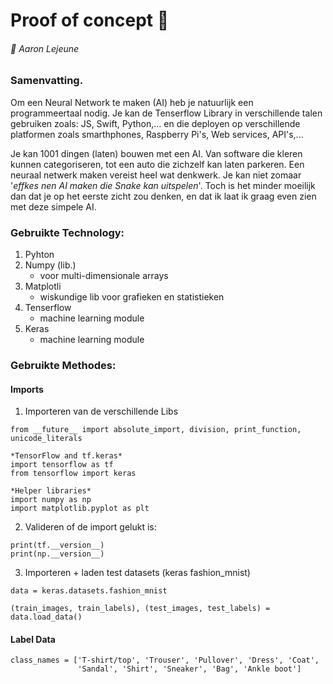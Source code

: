 # Proof of concept :thought_balloon:
###### :boy: Aaron Lejeune

### Samenvatting.
Om een Neural Network te maken (AI) heb je natuurlijk een programmeertaal nodig. Je kan de Tenserflow Library in verschillende talen gebruiken zoals: JS, Swift, Python,... en die deployen op verschillende platformen zoals smarthphones, Raspberry Pi's, Web services, API's,...

Je kan 1001 dingen (laten) bouwen met een AI. Van software die kleren kunnen categoriseren, tot een auto die zichzelf kan laten parkeren. Een neuraal netwerk maken vereist heel wat denkwerk. Je kan niet zomaar '*effkes nen AI maken die Snake kan uitspelen*'. Toch is het minder moeilijk dan dat je op het eerste zicht zou denken, en dat ik laat ik graag even zien met deze simpele AI.

### Gebruikte Technology:
1. Pyhton
2. Numpy (lib.)
     - voor multi-dimensionale arrays
3. Matplotli
     - wiskundige lib voor grafieken en statistieken
4. Tenserflow  
     - machine learning module
5. Keras       
     - machine learning module
     
### Gebruikte Methodes:
#### Imports
1. Importeren van de verschillende Libs
```
from __future__ import absolute_import, division, print_function, unicode_literals

*TensorFlow and tf.keras*
import tensorflow as tf
from tensorflow import keras

*Helper libraries*
import numpy as np
import matplotlib.pyplot as plt
```

2. Valideren of de import gelukt is:
```
print(tf.__version__)
print(np.__version__)
```

3. Importeren + laden test datasets (keras fashion_mnist)
```
data = keras.datasets.fashion_mnist

(train_images, train_labels), (test_images, test_labels) = data.load_data()
```

#### Label Data
```
class_names = ['T-shirt/top', 'Trouser', 'Pullover', 'Dress', 'Coat',
               'Sandal', 'Shirt', 'Sneaker', 'Bag', 'Ankle boot']
```
